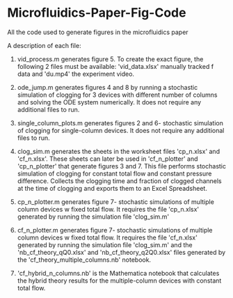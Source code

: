 # Microfluidics-Paper-Fig-Code
All the code used to generate figures in the microfluidics paper

A description of each file:

1. vid_process.m generates figure 5. To create the exact figure, the following 2 files must be available: 'vid_data.xlsx' manually tracked f data and 'du.mp4' the experiment video. 


2. ode_jump.m generates figures 4 and 8 by running a stochastic simulation of clogging for 3 devices with different number of columns and solving the ODE system numerically. It does not require any additional files to run.


3. single_column_plots.m generates figures 2 and 6- stochastic simulation of clogging for single-column devices. It does not require any additional files to run.


4. clog_sim.m generates the sheets in the worksheet files 'cp_n.xlsx' and 'cf_n.xlsx'. These sheets can later be used in 'cf_n_plotter' and 'cp_n_plotter' that generate figures 3 and 7. This file performs stochastic simulation of clogging for constant total flow and constant pressure difference. Collects the clogging time and fraction of clogged channels at the time of clogging and exports them to an Excel Spreadsheet.


5. cp_n_plotter.m generates figure 7- stochastic simulations of multiple column devices w fixed total flow. It requires the file 'cp_n.xlsx' generated by running the simulation file 'clog_sim.m' 


6. cf_n_plotter.m generates figure 7- stochastic simulations of multiple column devices w fixed total flow. It requires the file 'cf_n.xlsx' generated by running the simulation file 'clog_sim.m' and the 'nb_cf_theory_qQ0.xlsx' and 'nb_cf_theory_q2Q0.xlsx' files generated by the 'cf_theory_multiple_columns.nb' notebook.



7. 'cf_hybrid_n_columns.nb' is the Mathematica notebook that calculates the hybrid theory results for the multiple-column devices with constant total flow. 
